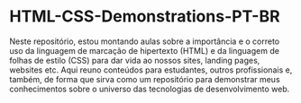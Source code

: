 # HTML-CSS-Demonstrations-PT-BR
Neste repositório, estou montando aulas sobre a importância e o correto uso da linguagem de marcação de hipertexto (HTML) e da linguagem de folhas de estilo (CSS) para dar vida ao nossos sites, landing pages, websites etc. 
Aqui reuno conteúdos para estudantes, outros profissionais e, também, de forma que sirva como um repositório para demonstrar meus conhecimentos sobre o universo das tecnologias de desenvolvimento web.
